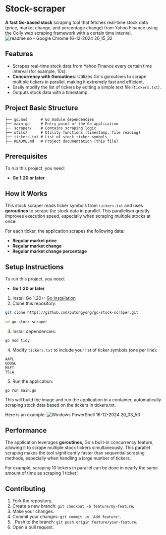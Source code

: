 ﻿# Stock-scraper
 **A fast Go-based stock** scraping tool that fetches real-time stock data (price, market change, and percentage change) from Yahoo Finance using the Colly web scraping framework with a certain time interval.
 ![readme so - Google Chrome 16-12-2024 20_15_32](https://github.com/user-attachments/assets/c4f33018-58cf-4930-815f-76b5c1f2baa2)
 
 ## Features 
- Scrapes real-time stock data from Yahoo Finance every certain time interval (for example, 10s). 
- **Concurrency with Goroutines**: Utilizes Go's
goroutines to scrape multiple tickers in parallel, making it extremely fast and efficient. 
- Easily modify the list of tickers by editing a simple text file (`tickers.txt`). 
- Outputs stock data with a timestamp. 

## Project Basic Structure 
``` 
├── go.mod      # Go module dependencies 
├── main.go     # Entry point of the Go application 
├── scraper/    # Contains scraping logic 
├── utils/      # Utility functions (timestamp, file reading) 
├── tickers.txt # List of stock ticker symbols 
├── README.md   # Project documentation (this file)
```
## Prerequisites 

To run this project, you need: 
- **Go 1.20 or later** 


## How it Works 

This stock scraper reads ticker symbols from `tickers.txt` and
uses **goroutines** to scrape the stock data in parallel. This parallelism greatly improves execution speed, especially when scraping multiple stocks at once. 

For each ticker, the application scrapes the following data: 
- **Regular market price** 
- **Regular market change** 
- **Regular market change percentage**
  

## Setup Instructions

To run this project, you need: 
- **Go 1.20 or later**
1. Install Go 1.20+: [Go Installation](https://golang.org/doc/install) 
2. Clone this repository: 
```bash 
git clone https://github.com/putongyong/go-stock-scraper.git
 
cd go-stock-scraper 
``` 
3. Install dependencies:
```bash 
go mod tidy 
``` 
4. Modify `tickers.txt` to include your list of ticker symbols (one per line): 
```
AAPL 
GOOGL 
MSFT 
TSLA 
``` 
5. Run the application: 
```bash 
go run main.go 
```

This will build the image and run the application in a container, automatically scraping stock data based on the tickers in tickers.txt.

Here is an example: 
![Windows PowerShell 16-12-2024 20_03_53](https://github.com/user-attachments/assets/f7dfd138-3990-412d-b326-9d5a46bfaf56)

## Performance 
The application leverages **goroutines**, Go's built-in
concurrency feature, allowing it to scrape multiple stock tickers simultaneously. This parallel scraping makes the tool significantly faster than sequential scraping methods, especially when handling a large number of tickers. 

For example, scraping 10 tickers in parallel can be done in nearly the same amount of time as scraping 1 ticker!

## Contributing 
1. Fork the repository. 
2. Create a new branch: `git checkout -b feature/my-feature`. 
3. Make your changes. 
4. Commit your changes: `git commit -m 'Add feature'`.
5.  . Push to the branch: `git push origin feature/your-feature`.
6. Open a pull request. 


